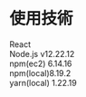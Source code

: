 # 使用技術
React<br>
Node.js v12.22.12<br>
npm(ec2)  6.14.16<br>
npm(local)8.19.2<br>
yarn(local) 1.22.19<br>

